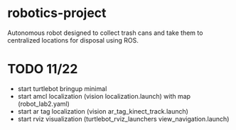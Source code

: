 # robotics-project
Autonomous robot designed to collect trash cans and take them to centralized locations for disposal using ROS. 

# TODO 11/22

- start turtlebot bringup minimal
- start amcl localization (vision localization.launch) with map (robot\_lab2.yaml)
- start ar tag localization (vision ar_tag_kinect_track.launch)
- start rviz visualization (turtlebot_rviz_launchers view_navigation.launch)

